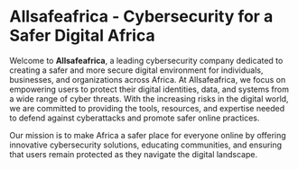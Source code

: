 
  <h1>Allsafeafrica - Cybersecurity for a Safer Digital Africa</h1>

  <p>Welcome to <strong>Allsafeafrica</strong>, a leading cybersecurity company dedicated to creating a safer and more secure digital environment for individuals, businesses, and organizations across Africa. At Allsafeafrica, we focus on empowering users to protect their digital identities, data, and systems from a wide range of cyber threats. With the increasing risks in the digital world, we are committed to providing the tools, resources, and expertise needed to defend against cyberattacks and promote safer online practices.</p>

  <p>Our mission is to make Africa a safer place for everyone online by offering innovative cybersecurity solutions, educating communities, and ensuring that users remain protected as they navigate the digital landscape.</p>

</body>
</html>
